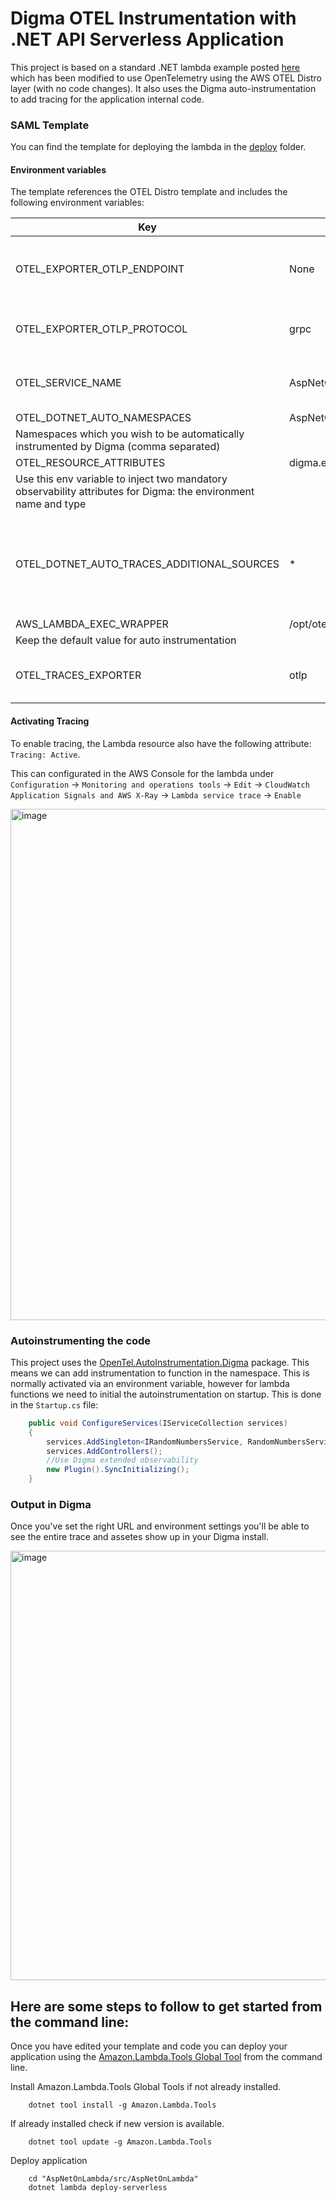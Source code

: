 # Digma OTEL Instrumentation with .NET API Serverless Application

This project is based on a standard .NET lambda example posted [here](https://github.com/IvanFarkas/serverless_image_AspNetCoreWebAPI) which has been modified to use OpenTelemetry using the AWS OTEL Distro layer (with no code changes). It also uses the Digma auto-instrumentation to add tracing for the application internal code.

### SAML Template ###

You can find the template for deploying the lambda in the [deploy](/deloy) folder. 

#### Environment variables ####

The template references the OTEL Distro template and includes the following environment variables:

| Key      | Value | Description |
| -------- | ------- | ------- |
| OTEL_EXPORTER_OTLP_ENDPOINT | None | Replace with the Digma collector URL |
| OTEL_EXPORTER_OTLP_PROTOCOL | grpc | The protocol to use (grpc or http)   |
| OTEL_SERVICE_NAME   | AspNetOnLambda | The name of this lambda application    |
| OTEL_DOTNET_AUTO_NAMESPACES | AspNetOnLambda.Services
 | Namespaces which you wish to be automatically instrumented by Digma (comma separated) |
| OTEL_RESOURCE_ATTRIBUTES | digma.environment=DIGMA_ENV,digma.environment.type=Public
 | Use this env variable to inject two mandatory observability attributes for Digma: the environment name and type |
| OTEL_DOTNET_AUTO_TRACES_ADDITIONAL_SOURCES | * | Controls sources that will be included in tracing, can keep defualt at '*' |
| AWS_LAMBDA_EXEC_WRAPPER | /opt/otel-instrument
| Keep the default value for auto instrumentation
| OTEL_TRACES_EXPORTER | otlp | Keep the default value of 'otlp' |
      

#### Activating Tracing ####

To enable tracing, the Lambda resource also have the following attribute: `Tracing: Active`. 

This can configurated in the AWS Console for the lambda under `Configuration` -> `Monitoring and operations tools` -> `Edit` -> `CloudWatch Application Signals and AWS X-Ray` -> `Lambda service trace` -> `Enable`

<img width="818" alt="image" src="https://github.com/user-attachments/assets/52bb1b37-c708-4571-a10c-0c8ebb283932" />


### Autoinstrumenting the code ###

This project uses the [OpenTel.AutoInstrumentation.Digma](https://github.com/digma-ai/OpenTelemetry.Instrumentation.Digma/tree/main/src/OpenTelemetry.AutoInstrumentation.Digma) package. This means we can add instrumentation to function in the namespace. This is normally activated via an environment variable, however for lambda functions we need to initial the autoinstrumentation on startup. This is done in the `Startup.cs` file:

```csharp
    public void ConfigureServices(IServiceCollection services)
    {
        services.AddSingleton<IRandomNumbersService, RandomNumbersService>();
        services.AddControllers();
        //Use Digma extended observability
        new Plugin().SyncInitializing();
    }
```

### Output in Digma ###

Once you've set the right URL and environment settings you'll be able to see the entire trace and assetes show up in your Digma install.

<img width="687" alt="image" src="https://github.com/user-attachments/assets/10197d0f-7c42-4275-88e4-5c4f3f58dbe6" />


## Here are some steps to follow to get started from the command line:

Once you have edited your template and code you can deploy your application using the [Amazon.Lambda.Tools Global Tool](https://github.com/aws/aws-extensions-for-dotnet-cli#aws-lambda-amazonlambdatools) from the command line.

Install Amazon.Lambda.Tools Global Tools if not already installed.
```
    dotnet tool install -g Amazon.Lambda.Tools
```

If already installed check if new version is available.
```
    dotnet tool update -g Amazon.Lambda.Tools
```

Deploy application
```
    cd "AspNetOnLambda/src/AspNetOnLambda"
    dotnet lambda deploy-serverless
```
